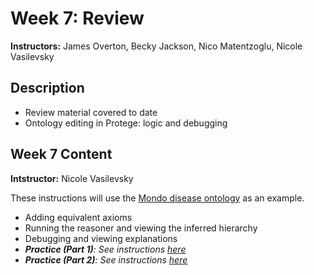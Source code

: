 # Week 7: Review

**Instructors:** James Overton, Becky Jackson, Nico Matentzoglu, Nicole Vasilevsky

## Description
- Review material covered to date
- Ontology editing in Protege: logic and debugging

## Week 7 Content
**Intstructor:** Nicole Vasilevsky

These instructions will use the [Mondo disease ontology](https://github.com/monarch-initiative/mondo) as an example.
- Adding equivalent axioms 
- Running the reasoner and viewing the inferred hierarchy
- Debugging and viewing explanations
- _**Practice (Part 1)**: See instructions [here](https://github.com/jamesaoverton/obook/blob/master/07-Review/add-logical-axiom.md)_
- _**Practice (Part 2)**: See instructions [here](https://github.com/jamesaoverton/obook/blob/master/07-Review/add-logical-axiom.md)_
